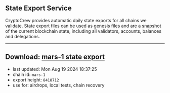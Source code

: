 ## State Export Service
CryptoCrew provides automatic daily state exports for all chains we validate. State export files can be used as genesis files and are a snapshot of the current blockchain state, including all validators, accounts, balances and delegations.

---
**Download: [mars-1 state export](https://dl-eu2.ccvalidators.com/SERVICE/mars/mars-1_export_8418712.json)**
---

- last updated: Mon Aug 19 2024 18:37:25
- chain id: `mars-1`
- export height: `8418712`
- use for: airdrops, local tests, chain recovery
